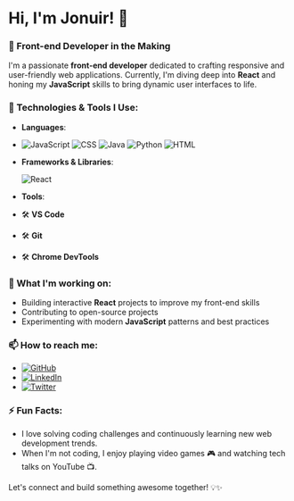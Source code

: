 # Hi, I'm Jonuir! 👋

### 🚀 Front-end Developer in the Making

I'm a passionate **front-end developer** dedicated to crafting responsive and user-friendly web applications. Currently, I'm diving deep into **React** and honing my **JavaScript** skills to bring dynamic user interfaces to life.

### 🔧 Technologies & Tools I Use:
- **Languages**: 
- ![JavaScript](https://img.shields.io/badge/-JavaScript-F7DF1E?logo=javascript&logoColor=black)    ![CSS](https://img.shields.io/badge/-CSS-1572B6?logo=css3&logoColor=white)   ![Java](https://img.shields.io/badge/-Java-007396?logo=java&logoColor=white)   ![Python](https://img.shields.io/badge/-Python-3776AB?logo=python&logoColor=white)  ![HTML](https://img.shields.io/badge/-HTML-E34F26?logo=html5&logoColor=white)

- **Frameworks & Libraries**:
  
  ![React](https://img.shields.io/badge/-React-61DAFB?logo=react&logoColor=black)
- **Tools**: 
- 🛠️ **VS Code** 
- 🛠️ **Git** 
- 🛠️ **Chrome DevTools**

### 🔭 What I'm working on:
- Building interactive **React** projects to improve my front-end skills
- Contributing to open-source projects
- Experimenting with modern **JavaScript** patterns and best practices

### 📫 How to reach me:
- [![GitHub](https://img.shields.io/badge/-GitHub-181717?logo=github&logoColor=white)](https://github.com/your-username) 
- [![LinkedIn](https://img.shields.io/badge/-LinkedIn-0077B5?logo=linkedin&logoColor=white)](https://www.linkedin.com/in/your-linkedin-profile) 
- [![Twitter](https://img.shields.io/badge/-Twitter-1DA1F2?logo=twitter&logoColor=white)](https://twitter.com/your-twitter-handle) 

### ⚡ Fun Facts:
- I love solving coding challenges and continuously learning new web development trends. 
- When I'm not coding, I enjoy playing video games 🎮 and watching tech talks on YouTube 📺.

Let's connect and build something awesome together! 💡✨
